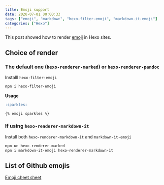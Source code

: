 ```yaml
---
title: Emoji support
date: 2020-07-01 00:00:33
tags: ["emoji", "markdown", "hexo-filter-emoji", "markdown-it-emoji"]
categories: ["Hexo"]
---
```


This post showed how to render [emoji](https://github.com/ikatyang/emoji-cheat-sheet) in Hexo sites.

<!-- more -->

## Choice of render

### The default one (`hexo-renderer-marked`) or `hexo-renderer-pandoc`

Installl `hexo-filter-emoji` 

```bash
npm i hexo-filter-emoji
```

**Usage**

```markdown
:sparkles:

{% emoji sparkles %}
```

### If using `hexo-renderer-markdown-it`

Install both `hexo-renderer-markdown-it` and `markdown-it-emoji`

```bash
npm un hexo-renderer-marked
npm i markdown-it-emoji hexo-renderer-markdown-it
```

## List of Github emojis

[Emoji cheet sheet](https://zanjs.com/emoji/public/)
